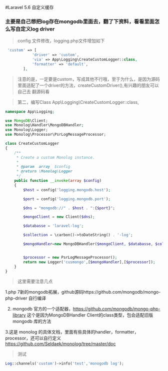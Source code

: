 #Laravel 5.6 自定义缓存

### 主要是自己想把log存在mongodb里面去，翻了下资料，看看里面怎么写自定义log driver

> config 文件修改，logging.php文件增加如下

```php 
 'custom' => [
            'driver' => 'custom',
            'via' => App\Logging\CreateCustomLogger::class,
            'formatter' => 'default',
        ],
```

> 注意的是，一定要是custom，写成其他不行哦，至于为什么，是因为源码里面适配了一个driver的方法，createCustomDriver(),有兴趣的朋友可以自己去
> 翻源码看



> 第二，编写Class App\Logging\CreateCustomLogger::class,
```php
namespace App\Logging;

use MongoDB\Client;
use Monolog\Handler\MongoDBHandler;
use Monolog\Logger;
use Monolog\Processor\PsrLogMessageProcessor;

class CreateCustomLogger
{
    /**
     * Create a custom Monolog instance.
     *
     * @param  array  $config
     * @return \Monolog\Logger
     */
    public function __invoke(array $config)
    {
        $host = config('logging.mongodb.host');

        $port = config('logging.mongodb.port');

        $dns = "mongodb://" . $host . ":{$port}";

        $mongoClient = new Client($dns);

        $databasse = 'laravel-log';

        $collection = \carbon()->toDateString() . '-log';

        $mongoHandler=new MongoDBHandler($mongoClient, $databasse, $collection);


        $processor = new PsrLogMessageProcessor();
        return new Logger('cusmongo',[$mongoHandler],[$processor]);
    }
}

```

> 这里需要注意几点

1.php 7新的mongodb拓展，github源码https://github.com/mongodb/mongo-php-driver 自行编译

2. mongodb 官方的一个适配器，https://github.com/mongodb/mongo-php-library  这个是因为MongoDBHandler Client的class类型，包会适配旧版mongodb 库的方法

3.这是 monolog 的具体文档，里面有些具体的handler，formatter，processor，还可以自行定义 https://github.com/Seldaek/monolog/tree/master/doc
> 测试

```php
Log::channels('custom')->info('test','monogodb log');
```
